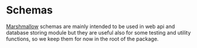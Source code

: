 # Schemas

[Marshmallow](https://marshmallow.readthedocs.io/en/stable/index.html) schemas are mainly intended to be used in web api
and database storing module but they are useful also for some testing and utility functions, so we keep them for now in
the root of the package.